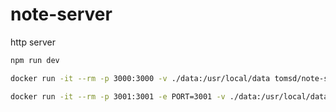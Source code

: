 # note-server

http server

``` sh
npm run dev
```

``` sh
docker run -it --rm -p 3000:3000 -v ./data:/usr/local/data tomsd/note-server:0.2.1
```

``` sh
docker run -it --rm -p 3001:3001 -e PORT=3001 -v ./data:/usr/local/data tomsd/note-server:0.2.1
```

